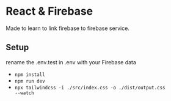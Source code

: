 # React & Firebase

Made to learn to link firebase to firebase service.

## Setup

rename the .env.test in .env with your Firebase data

- <code>npm install</code> 
- <code>npm run dev</code> 
- <code>npx tailwindcss -i ./src/index.css -o ./dist/output.css --watch</code> 
